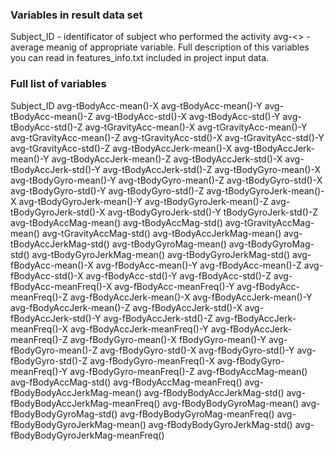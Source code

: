 ### Variables in result data set

Subject_ID - identificator of subject who performed the activity
avg-<>     - average meanig of appropriate variable. 
Full description of this variables you can read in features_info.txt included in project input  data.


### Full list of variables
Subject_ID
avg-tBodyAcc-mean()-X
avg-tBodyAcc-mean()-Y
avg-tBodyAcc-mean()-Z
avg-tBodyAcc-std()-X
avg-tBodyAcc-std()-Y
avg-tBodyAcc-std()-Z
avg-tGravityAcc-mean()-X
avg-tGravityAcc-mean()-Y
avg-tGravityAcc-mean()-Z
avg-tGravityAcc-std()-X
avg-tGravityAcc-std()-Y
avg-tGravityAcc-std()-Z
avg-tBodyAccJerk-mean()-X
avg-tBodyAccJerk-mean()-Y
avg-tBodyAccJerk-mean()-Z
avg-tBodyAccJerk-std()-X
avg-tBodyAccJerk-std()-Y
avg-tBodyAccJerk-std()-Z
avg-tBodyGyro-mean()-X
avg-tBodyGyro-mean()-Y
avg-tBodyGyro-mean()-Z
avg-tBodyGyro-std()-X
avg-tBodyGyro-std()-Y
avg-tBodyGyro-std()-Z
avg-tBodyGyroJerk-mean()-X
avg-tBodyGyroJerk-mean()-Y
avg-tBodyGyroJerk-mean()-Z
avg-tBodyGyroJerk-std()-X
avg-tBodyGyroJerk-std()-Y
tBodyGyroJerk-std()-Z
avg-tBodyAccMag-mean()
avg-tBodyAccMag-std()
avg-tGravityAccMag-mean()
avg-tGravityAccMag-std()
avg-tBodyAccJerkMag-mean()
avg-tBodyAccJerkMag-std()
avg-tBodyGyroMag-mean()
avg-tBodyGyroMag-std()
avg-tBodyGyroJerkMag-mean()
avg-tBodyGyroJerkMag-std()
avg-fBodyAcc-mean()-X
avg-fBodyAcc-mean()-Y
avg-fBodyAcc-mean()-Z
avg-fBodyAcc-std()-X
avg-fBodyAcc-std()-Y
avg-fBodyAcc-std()-Z
avg-fBodyAcc-meanFreq()-X
avg-fBodyAcc-meanFreq()-Y
avg-fBodyAcc-meanFreq()-Z
avg-fBodyAccJerk-mean()-X
avg-fBodyAccJerk-mean()-Y
avg-fBodyAccJerk-mean()-Z
avg-fBodyAccJerk-std()-X
avg-fBodyAccJerk-std()-Y
avg-fBodyAccJerk-std()-Z
avg-fBodyAccJerk-meanFreq()-X
avg-fBodyAccJerk-meanFreq()-Y
avg-fBodyAccJerk-meanFreq()-Z
avg-fBodyGyro-mean()-X
fBodyGyro-mean()-Y
avg-fBodyGyro-mean()-Z
avg-fBodyGyro-std()-X
avg-fBodyGyro-std()-Y
avg-fBodyGyro-std()-Z
avg-fBodyGyro-meanFreq()-X
avg-fBodyGyro-meanFreq()-Y
avg-fBodyGyro-meanFreq()-Z
avg-fBodyAccMag-mean()
avg-fBodyAccMag-std()
avg-fBodyAccMag-meanFreq()
avg-fBodyBodyAccJerkMag-mean()
avg-fBodyBodyAccJerkMag-std()
avg-fBodyBodyAccJerkMag-meanFreq()
avg-fBodyBodyGyroMag-mean()
avg-fBodyBodyGyroMag-std()
avg-fBodyBodyGyroMag-meanFreq()
avg-fBodyBodyGyroJerkMag-mean()
avg-fBodyBodyGyroJerkMag-std()
avg-fBodyBodyGyroJerkMag-meanFreq()

